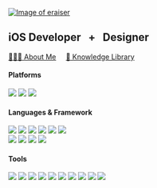 [![Image of eraiser](https://img1.daumcdn.net/thumb/R1280x0/?scode=mtistory2&fname=https%3A%2F%2Fblog.kakaocdn.net%2Fdn%2FEw41q%2FbtrdJ35wHZe%2FjSZvmWoFjRDcN3fV6s9is0%2Fimg.png)](https://www.behance.net/gallery/116006937/Eraiser?tracking_source=search_projects_recommended%7Ceraiser) 

<!-- [✨ **About Me**]() &nbsp;&nbsp;/&nbsp;&nbsp; [⬜️ **eraiser**](https://www.behance.net/gallery/116006937/Eraiser?tracking_source=search_projects_recommended%7Ceraiser) &nbsp;&nbsp;/&nbsp;&nbsp; [📄 **Resume**]() -->
## **iOS Developer &nbsp; + &nbsp; Designer** 
[👨🏻‍💻&nbsp;About Me](https://eraiser.notion.site/Yaehoon-Kim-15a43c4eef054da1a581ef19b2fdce1f)
&nbsp;
&nbsp;
[📔&nbsp;Knowledge Library](https://eraiser.notion.site/BOKEH-Library-244ddae4b1534002b67c9f78c493cec3)



#### Platforms
<span>
  <img src="https://img.shields.io/badge/iOS-000000?style=flat-square&logo=iOS&logoColor=white"/>
  <img src="https://img.shields.io/badge/React-61DAFB?style=flat-square&logo=React&logoColor=white"/>
  <img src="https://img.shields.io/badge/Unity-000000?style=flat-square&logo=Unity&logoColor=white"/>
</span>

#### Languages & Framework
<span>
  <img src="https://img.shields.io/badge/Swift-FA7343?style=flat-square&logo=Swift&logoColor=white"/>
  <img src="https://img.shields.io/badge/SwiftUI-FF4D0E?style=flat-square&logo=Swift&logoColor=white"/>
  <img src="https://img.shields.io/badge/ARKit-FF4D0E?style=flat-square&logo=Swift&logoColor=white"/>
  <img src="https://img.shields.io/badge/Combine-FF4D0E?style=flat-square&logo=Swift&logoColor=white"/>
  <img src="https://img.shields.io/badge/CoreML & Vision-FF4D0E?style=flat-square&logo=Swift&logoColor=white"/>
  <img src="https://img.shields.io/badge/Core Data & CloudKit-FF4D0E?style=flat-square&logo=Swift&logoColor=white"/>
</span>
</br>
<span>
  <img src="https://img.shields.io/badge/JavaScript-F7DF1E?style=flat-square&logo=JavaScript&logoColor=white"/>
  <img src="https://img.shields.io/badge/TypeScript-3178C6?style=flat-square&logo=TypeScript&logoColor=white"/>
  <img src="https://img.shields.io/badge/Three.js-000000?style=flat-square&logo=Three.js&logoColor=white"/>
  <img src="https://img.shields.io/badge/C%23-239120?style=flat-square&logo=CSharp&logoColor=white"/>
</span>

#### Tools
<span>
  <img src="https://img.shields.io/badge/Figma-000000?style=flat-square&logo=Figma&logoColor=white"/>
  <img src="https://img.shields.io/badge/Blender-F5792A?style=flat-square&logo=Blender&logoColor=white"/>
  <img src="https://img.shields.io/badge/AutoCAD-E70E0E?style=flat-square&logo=Autodesk&logoColor=white"/>
  <img src="https://img.shields.io/badge/PhotoShop-31A8FF?style=flat-square&logo=AdobePhotoshop&logoColor=white"/>
  <img src="https://img.shields.io/badge/Illustrator-FF9A00?style=flat-square&logo=AdobeIllustrator&logoColor=white"/>
  <img src="https://img.shields.io/badge/AdobeXD-FF61F6?style=flat-square&logo=AdobeXD&logoColor=white"/>
  <img src="https://img.shields.io/badge/Firebase-FFCA28?style=flat-square&logo=Firebase&logoColor=white"/>
  <img src="https://img.shields.io/badge/Git-F05032?style=flat-square&logo=Git&logoColor=white"/>
  <img src="https://img.shields.io/badge/Notion-000000?style=flat-square&logo=Notion&logoColor=white"/>
  <img src="https://img.shields.io/badge/Excel-217346?style=flat-square&logo=MicrosoftExcel&logoColor=white"/>
</span>
